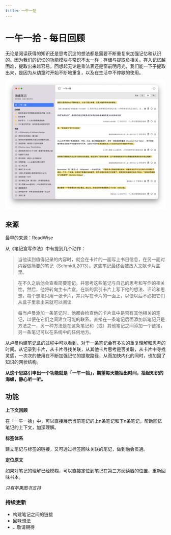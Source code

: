 ```yaml
---
title: 一午一拾
---
```


# 一午一拾 - 每日回顾

无论是阅读获得的知识还是思考沉淀的想法都是需要不断重复来加强记忆和认识的。因为我们的记忆的功能模块与常识不太一样：存储与提取负相关。存入记忆越困难，提取出来越容易。回想起无论是乘法表还是窗前明月光，我们能一下子提取出来，是因为从幼童时开始不断地重复，以及在生活中不停歇的使用。

![](/images/app/Xnip2022-08-13_00-32-39.jpg)

## 来源

最早的来源：ReadWise

从《笔记盒写作法》中有提到几个动作：
> 当他读到值得记录的内容时，就会在卡片的一面写上书目信息，在另一面对内容做简要的笔记（Schmidt,2013）。这些笔记最终会被放入文献卡片盒里。

> 在不久之后他会查看简要笔记，并思考这些笔记与自己的思考和写作的相关性。然后，他将转向主卡片盒，在新的索引卡片上写下他的想法、评论和思想，每个想法只用一张卡片，并只写在卡片的一面上，以便以后不必把它们从盒子里拿出来就可以阅读

> 每当卢曼添加一条笔记时，他都会检查他的卡片盒中是否有其他相关的笔记，以便在它们之间建立可能的联系。直接在一条笔记后面添加新笔记只是方法之一，另一种方法是在这条笔记和（或）其他笔记之间添加一个链接，另一条笔记可以在系统中的任何地方。

从卢曼构建笔记盒的过程中可以看到，对于一条笔记会有多次的重复理解和思考的时间。从记录到卡片，从卡片寻找关联，从其他卡片思考是否关联，从卡片中寻找灵感，一次次的使用在不断加强记忆的提取路径，从而加快内化的同时，也加固了知识的网状结构。

**从这个思路引申出一个功能就是「一午一拾」，期望每天能抽出时间，拾起知识的海螺，静心听一听。**

## 功能

**上下文回顾**

在「一午一拾」中，可以直接展示当前笔记的上n条笔记和下n条笔记，帮助回忆笔记的上下文，加深理解。

**标签体系**

建立笔记与标签的链接，又可透过标签回味关联的笔记，做到融会贯通。

**定位原文**

如果对笔记的理解已经模糊，可以直接定位到笔记在第三方阅读器的位置，重新回味书本。

*只有苹果图书支持*

### 持续更新
- 构建笔记之间的链接
- 回味想法
- ...敬请期待

